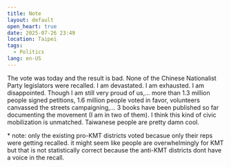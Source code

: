 ```yaml
---
title: Note
layout: default
open_heart: true
date: 2025-07-26 23:49
location: Taipei
tags: 
  - Politics
lang: en-US
---
```


The vote was today and the result is bad. None of the Chinese Nationalist Party legislators were recalled. I am devastated. I am exhausted. I am disappointed. Though I am still very proud of us,… more than 1.3 million people signed petitions, 1.6 million people voted in favor, volunteers canvassed the streets campaigning,… 3 books have been published so far documenting the movement (I am in two of them). I think this kind of civic mobilization is unmatched. Taiwanese people are pretty damn cool.

\* note: only the existing pro-KMT districts voted becasue only their reps were getting recalled. it might seem like people are overwhelmingly for KMT but that is not statistically correct because the anti-KMT districts dont have a voice in the recall.
